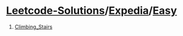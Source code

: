 # [Leetcode-Solutions](./../..)/[Expedia](./..)/[Easy](./)
1. [Climbing_Stairs](./Climbing_Stairs.md)
